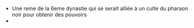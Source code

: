 - Une reine de la 6eme dynastie qui se serait alliée à un culte du pharaon noir pour obtenir des pouvoirs
-